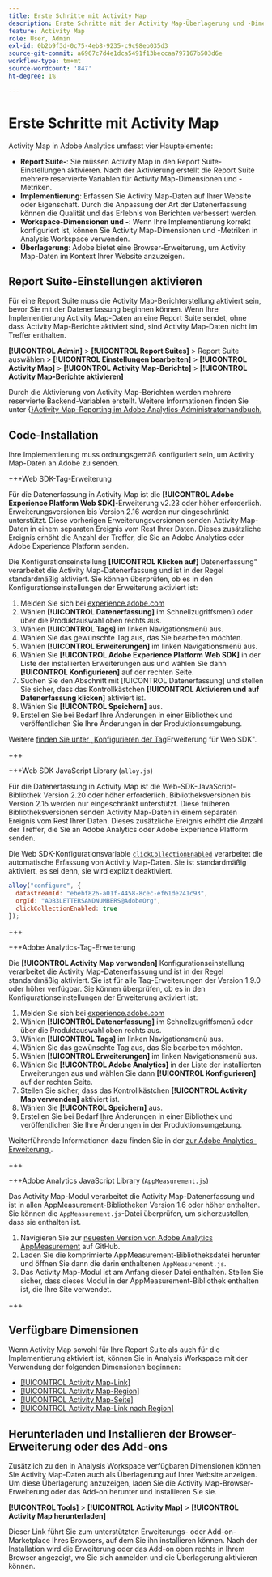 ```yaml
---
title: Erste Schritte mit Activity Map
description: Erste Schritte mit der Activity Map-Überlagerung und -Dimensionen.
feature: Activity Map
role: User, Admin
exl-id: 0b2b9f3d-0c75-4eb8-9235-c9c98eb035d3
source-git-commit: a6967c7d4e1dca5491f13beccaa797167b503d6e
workflow-type: tm+mt
source-wordcount: '847'
ht-degree: 1%

---
```


# Erste Schritte mit Activity Map

Activity Map in Adobe Analytics umfasst vier Hauptelemente:

* **Report Suite-**: Sie müssen Activity Map in den Report Suite-Einstellungen aktivieren. Nach der Aktivierung erstellt die Report Suite mehrere reservierte Variablen für Activity Map-Dimensionen und -Metriken.
* **Implementierung**: Erfassen Sie Activity Map-Daten auf Ihrer Website oder Eigenschaft. Durch die Anpassung der Art der Datenerfassung können die Qualität und das Erlebnis von Berichten verbessert werden.
* **Workspace-Dimensionen und -**: Wenn Ihre Implementierung korrekt konfiguriert ist, können Sie Activity Map-Dimensionen und -Metriken in Analysis Workspace verwenden.
* **Überlagerung**: Adobe bietet eine Browser-Erweiterung, um Activity Map-Daten im Kontext Ihrer Website anzuzeigen.

## Report Suite-Einstellungen aktivieren

Für eine Report Suite muss die Activity Map-Berichterstellung aktiviert sein, bevor Sie mit der Datenerfassung beginnen können. Wenn Ihre Implementierung Activity Map-Daten an eine Report Suite sendet, ohne dass Activity Map-Berichte aktiviert sind, sind Activity Map-Daten nicht im Treffer enthalten.

**[!UICONTROL Admin]** > **[!UICONTROL Report Suites]** > Report Suite auswählen > **[!UICONTROL Einstellungen bearbeiten]** > **[!UICONTROL Activity Map]** > **[!UICONTROL Activity Map-Berichte]** > **[!UICONTROL Activity Map-Berichte aktivieren]**

Durch die Aktivierung von Activity Map-Berichten werden mehrere reservierte Backend-Variablen erstellt. Weitere Informationen finden Sie unter {[}Activity Map-Reporting im Adobe Analytics-Administratorhandbuch.](/help/admin/tools/manage-rs/edit-settings/activity-map.md)

## Code-Installation

Ihre Implementierung muss ordnungsgemäß konfiguriert sein, um Activity Map-Daten an Adobe zu senden.

+++Web SDK-Tag-Erweiterung

Für die Datenerfassung in Activity Map ist die **[!UICONTROL Adobe Experience Platform Web SDK]**-Erweiterung v2.23 oder höher erforderlich. Erweiterungsversionen bis Version 2.16 werden nur eingeschränkt unterstützt. Diese vorherigen Erweiterungsversionen senden Activity Map-Daten in einem separaten Ereignis vom Rest Ihrer Daten. Dieses zusätzliche Ereignis erhöht die Anzahl der Treffer, die Sie an Adobe Analytics oder Adobe Experience Platform senden.

Die Konfigurationseinstellung **[!UICONTROL Klicken auf]** Datenerfassung“ verarbeitet die Activity Map-Datenerfassung und ist in der Regel standardmäßig aktiviert. Sie können überprüfen, ob es in den Konfigurationseinstellungen der Erweiterung aktiviert ist:

1. Melden Sie sich bei [experience.adobe.com](https://experience.adobe.com)
1. Wählen **[!UICONTROL Datenerfassung]** im Schnellzugriffsmenü oder über die Produktauswahl oben rechts aus.
1. Wählen **[!UICONTROL Tags]** im linken Navigationsmenü aus.
1. Wählen Sie das gewünschte Tag aus, das Sie bearbeiten möchten.
1. Wählen **[!UICONTROL Erweiterungen]** im linken Navigationsmenü aus.
1. Wählen Sie **[!UICONTROL Adobe Experience Platform Web SDK]** in der Liste der installierten Erweiterungen aus und wählen Sie dann **[!UICONTROL Konfigurieren]** auf der rechten Seite.
1. Suchen Sie den Abschnitt mit [!UICONTROL Datenerfassung] und stellen Sie sicher, dass das Kontrollkästchen **[!UICONTROL Aktivieren und auf Datenerfassung klicken]** aktiviert ist.
1. Wählen Sie **[!UICONTROL Speichern]** aus.
1. Erstellen Sie bei Bedarf Ihre Änderungen in einer Bibliothek und veröffentlichen Sie Ihre Änderungen in der Produktionsumgebung.

Weitere [&#x200B; finden Sie unter „Konfigurieren der Tag](https://experienceleague.adobe.com/de/docs/experience-platform/tags/extensions/client/web-sdk/web-sdk-extension-configuration#data-collection)Erweiterung für Web SDK&quot;.

+++

+++Web SDK JavaScript Library (`alloy.js`)

Für die Datenerfassung in Activity Map ist die Web-SDK-JavaScript-Bibliothek Version 2.20 oder höher erforderlich. Bibliotheksversionen bis Version 2.15 werden nur eingeschränkt unterstützt. Diese früheren Bibliotheksversionen senden Activity Map-Daten in einem separaten Ereignis vom Rest Ihrer Daten. Dieses zusätzliche Ereignis erhöht die Anzahl der Treffer, die Sie an Adobe Analytics oder Adobe Experience Platform senden.

Die Web SDK-Konfigurationsvariable [`clickCollectionEnabled`](https://experienceleague.adobe.com/de/docs/experience-platform/web-sdk/commands/configure/clickcollectionenabled) verarbeitet die automatische Erfassung von Activity Map-Daten. Sie ist standardmäßig aktiviert, es sei denn, sie wird explizit deaktiviert.

```js
alloy("configure", {
  datastreamId: "ebebf826-a01f-4458-8cec-ef61de241c93",
  orgId: "ADB3LETTERSANDNUMBERS@AdobeOrg",
  clickCollectionEnabled: true
});
```

+++

+++Adobe Analytics-Tag-Erweiterung

Die **[!UICONTROL Activity Map verwenden]** Konfigurationseinstellung verarbeitet die Activity Map-Datenerfassung und ist in der Regel standardmäßig aktiviert. Sie ist für alle Tag-Erweiterungen der Version 1.9.0 oder höher verfügbar. Sie können überprüfen, ob es in den Konfigurationseinstellungen der Erweiterung aktiviert ist:

1. Melden Sie sich bei [experience.adobe.com](https://experience.adobe.com)
1. Wählen **[!UICONTROL Datenerfassung]** im Schnellzugriffsmenü oder über die Produktauswahl oben rechts aus.
1. Wählen **[!UICONTROL Tags]** im linken Navigationsmenü aus.
1. Wählen Sie das gewünschte Tag aus, das Sie bearbeiten möchten.
1. Wählen **[!UICONTROL Erweiterungen]** im linken Navigationsmenü aus.
1. Wählen Sie **[!UICONTROL Adobe Analytics]** in der Liste der installierten Erweiterungen aus und wählen Sie dann **[!UICONTROL Konfigurieren]** auf der rechten Seite.
1. Stellen Sie sicher, dass das Kontrollkästchen **[!UICONTROL Activity Map verwenden]** aktiviert ist.
1. Wählen Sie **[!UICONTROL Speichern]** aus.
1. Erstellen Sie bei Bedarf Ihre Änderungen in einer Bibliothek und veröffentlichen Sie Ihre Änderungen in der Produktionsumgebung.

Weiterführende Informationen dazu finden Sie in der [&#x200B; zur Adobe Analytics-Erweiterung &#x200B;](https://experienceleague.adobe.com/de/docs/experience-platform/tags/extensions/client/analytics/overview).

+++

+++Adobe Analytics JavaScript Library (`AppMeasurement.js`)

Das Activity Map-Modul verarbeitet die Activity Map-Datenerfassung und ist in allen AppMeasurement-Bibliotheken Version 1.6 oder höher enthalten. Sie können die `AppMeasurement.js`-Datei überprüfen, um sicherzustellen, dass sie enthalten ist.

1. Navigieren Sie zur [neuesten Version von Adobe Analytics AppMeasurement](https://github.com/adobe/appmeasurement/releases/latest) auf GitHub.
1. Laden Sie die komprimierte AppMeasurement-Bibliotheksdatei herunter und öffnen Sie dann die darin enthaltenen `AppMeasurement.js`.
1. Das Activity Map-Modul ist am Anfang dieser Datei enthalten. Stellen Sie sicher, dass dieses Modul in der AppMeasurement-Bibliothek enthalten ist, die Ihre Site verwendet.

+++

## Verfügbare Dimensionen

Wenn Activity Map sowohl für Ihre Report Suite als auch für die Implementierung aktiviert ist, können Sie in Analysis Workspace mit der Verwendung der folgenden Dimensionen beginnen:

* [[!UICONTROL Activity Map-Link]](/help/components/dimensions/activity-map-link.md)
* [[!UICONTROL Activity Map-Region]](/help/components/dimensions/activity-map-region.md)
* [[!UICONTROL Activity Map-Seite]](/help/components/dimensions/activity-map-page.md)
* [[!UICONTROL Activity Map-Link nach Region]](/help/components/dimensions/activity-map-link-by-region.md)

## Herunterladen und Installieren der Browser-Erweiterung oder des Add-ons

Zusätzlich zu den in Analysis Workspace verfügbaren Dimensionen können Sie Activity Map-Daten auch als Überlagerung auf Ihrer Website anzeigen. Um diese Überlagerung anzuzeigen, laden Sie die Activity Map-Browser-Erweiterung oder das Add-on herunter und installieren Sie sie.

**[!UICONTROL Tools]** > **[!UICONTROL Activity Map]** > **[!UICONTROL Activity Map herunterladen]**

Dieser Link führt Sie zum unterstützten Erweiterungs- oder Add-on-Marketplace Ihres Browsers, auf dem Sie ihn installieren können. Nach der Installation wird die Erweiterung oder das Add-on oben rechts in Ihrem Browser angezeigt, wo Sie sich anmelden und die Überlagerung aktivieren können.
